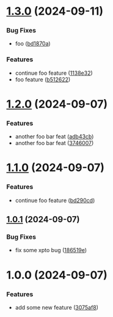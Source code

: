 # [1.3.0](https://github.com/ungaratto93/semver-sample/compare/v1.2.0...v1.3.0) (2024-09-11)


### Bug Fixes

* foo ([bd1870a](https://github.com/ungaratto93/semver-sample/commit/bd1870ac2334a339c9ac094eafb8a0333e5d780c))


### Features

* continue foo feature ([1138e32](https://github.com/ungaratto93/semver-sample/commit/1138e32b326647fd592386a91c5ce8da96721e81))
* foo feature ([b512622](https://github.com/ungaratto93/semver-sample/commit/b512622bc0a050325672fd3fb84d9aa08defd014))

# [1.2.0](https://github.com/ungaratto93/semver-sample/compare/v1.1.0...v1.2.0) (2024-09-07)


### Features

* another foo bar feat ([adb43cb](https://github.com/ungaratto93/semver-sample/commit/adb43cbe61f8cb6edffa13432e0bad740684fc25))
* another foo bar feat ([3746007](https://github.com/ungaratto93/semver-sample/commit/3746007588adbb9df481eb236ca286175d5fb4d6))

# [1.1.0](https://github.com/ungaratto93/semver-sample/compare/v1.0.1...v1.1.0) (2024-09-07)


### Features

* continue foo feature ([bd290cd](https://github.com/ungaratto93/semver-sample/commit/bd290cd218f502e76fd50a990cecb1a1cf68ab38))

## [1.0.1](https://github.com/ungaratto93/semver-sample/compare/v1.0.0...v1.0.1) (2024-09-07)


### Bug Fixes

* fix some xpto bug ([186519e](https://github.com/ungaratto93/semver-sample/commit/186519e75af3d6260d60d7bfa25c4742dbc98370))

# 1.0.0 (2024-09-07)


### Features

* add some new feature ([3075af8](https://github.com/ungaratto93/semver-sample/commit/3075af82aa48b0345c96471548b65193a9ac6c21))
